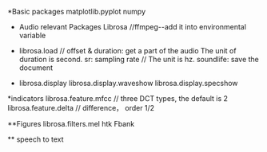*Basic packages 
matplotlib.pyplot
numpy 


* Audio relevant Packages
Librosa  //ffmpeg--add it into environmental variable 

* librosa.load // 
offset & duration: get a part of the audio 
The unit of duration is second.
sr: sampling rate // The unit is hz. 
soundlife: save the document 

* librosa.display
librosa.display.waveshow
librosa.display.specshow

 *indicators 
 librosa.feature.mfcc  // three DCT types, the default is 2 
 librosa.feature.delta // difference， order 1/2
 
**Figures 
librosa.filters.mel
htk
Fbank

** speech to text 
